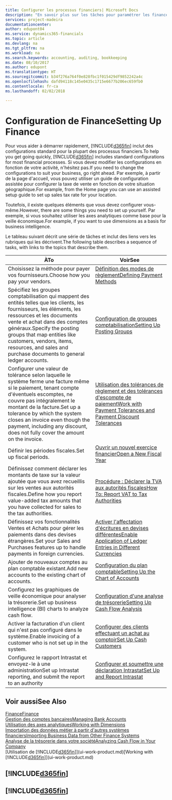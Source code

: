 ```yaml
---
title: Configurer les processus financiers| Microsoft Docs
description: "En savoir plus sur les tâches pour paramétrer les finances de votre société afin de les adapter à votre comptabilité ou vos audits."
services: project-madeira
documentationcenter: 
author: edupont04
ms.service: dynamics365-financials
ms.topic: article
ms.devlang: na
ms.tgt_pltfrm: na
ms.workload: na
ms.search.keywords: accounting, auditing, bookkeeping
ms.date: 08/10/2017
ms.author: edupont
ms.translationtype: HT
ms.sourcegitcommit: b34f276a764f0e828fbc1f015429df9852242a4c
ms.openlocfilehash: dafd94118c145e0435c1715e6677b206ec659fb0
ms.contentlocale: fr-ca
ms.lasthandoff: 02/02/2018

---
```

# <a name="setting-up-finance"></a><span data-ttu-id="038ac-103">Configuration de Finance</span><span class="sxs-lookup"><span data-stu-id="038ac-103">Setting Up Finance</span></span>
<span data-ttu-id="038ac-104">Pour vous aider à démarrer rapidement, [!INCLUDE[d365fin](includes/d365fin_md.md)] inclut des configurations standard pour la plupart des processus financiers.</span><span class="sxs-lookup"><span data-stu-id="038ac-104">To help you get going quickly, [!INCLUDE[d365fin](includes/d365fin_md.md)] includes standard configurations for most financial processes.</span></span> <span data-ttu-id="038ac-105">Si vous devez modifier les configurations en fonction de votre activité, n'hésitez pas.</span><span class="sxs-lookup"><span data-stu-id="038ac-105">If you need to change the configurations to suit your business, go right ahead.</span></span> <span data-ttu-id="038ac-106">Par exemple, à partir de la page d'accueil, vous pouvez utiliser un guide de configuration assistée pour configurer la taxe de vente en fonction de votre situation géographique.</span><span class="sxs-lookup"><span data-stu-id="038ac-106">For example, from the Home page you can use an assisted setup guide to set up sales tax rate for your location.</span></span>  

<span data-ttu-id="038ac-107">Toutefois, il existe quelques éléments que vous devez configurer vous-même.</span><span class="sxs-lookup"><span data-stu-id="038ac-107">However, there are some things you need to set up yourself.</span></span> <span data-ttu-id="038ac-108">Par exemple, si vous souhaitez utiliser les axes analytiques comme base pour la veille économique.</span><span class="sxs-lookup"><span data-stu-id="038ac-108">For example, if you want to use dimensions as a basis for business intelligence.</span></span>  

<span data-ttu-id="038ac-109">Le tableau suivant décrit une série de tâches et inclut des liens vers les rubriques qui les décrivent.</span><span class="sxs-lookup"><span data-stu-id="038ac-109">The following table describes a sequence of tasks, with links to the topics that describe them.</span></span>

| <span data-ttu-id="038ac-110">À</span><span class="sxs-lookup"><span data-stu-id="038ac-110">To</span></span> | <span data-ttu-id="038ac-111">Voir</span><span class="sxs-lookup"><span data-stu-id="038ac-111">See</span></span> |
| --- | --- |
| <span data-ttu-id="038ac-112">Choisissez la méthode pour payer vos fournisseurs.</span><span class="sxs-lookup"><span data-stu-id="038ac-112">Choose how you pay your vendors.</span></span> |[<span data-ttu-id="038ac-113">Définition des modes de règlement</span><span class="sxs-lookup"><span data-stu-id="038ac-113">Defining Payment Methods</span></span>](finance-payment-methods.md) |
| <span data-ttu-id="038ac-114">Spécifiez les groupes comptabilisation qui mappent des entités telles que les clients, les fournisseurs, les éléments, les ressources et les documents vente et achat dans des comptes généraux.</span><span class="sxs-lookup"><span data-stu-id="038ac-114">Specify the posting groups that map entities like customers, vendors, items, resources, and sales and purchase documents to general ledger accounts.</span></span> |[<span data-ttu-id="038ac-115">Configuration de groupes comptabilisation</span><span class="sxs-lookup"><span data-stu-id="038ac-115">Setting Up Posting Groups</span></span>](finance-posting-groups.md)|
|<span data-ttu-id="038ac-116">Configurer une valeur de tolérance selon laquelle le système ferme une facture même si le paiement, tenant compte d'éventuels escomptes, ne couvre pas intégralement le montant de la facture.</span><span class="sxs-lookup"><span data-stu-id="038ac-116">Set up a tolerance by which the system closes an invoice even though the payment, including any discount, does not fully cover the amount on the invoice.</span></span>|[<span data-ttu-id="038ac-117">Utilisation des tolérances de règlement et des tolérances d'escompte de paiement</span><span class="sxs-lookup"><span data-stu-id="038ac-117">Work with Payment Tolerances and Payment Discount Tolerances</span></span>](finance-payment-tolerance-and-payment-discount-tolerance.md)|
| <span data-ttu-id="038ac-118">Définir les périodes fiscales.</span><span class="sxs-lookup"><span data-stu-id="038ac-118">Set up fiscal periods.</span></span> |[<span data-ttu-id="038ac-119">Ouvrir un nouvel exercice financier</span><span class="sxs-lookup"><span data-stu-id="038ac-119">Open a New Fiscal Year</span></span>](finance-how-open-new-fiscal-year.md) |
| <span data-ttu-id="038ac-120">Définissez comment déclarer les montants de taxe sur la valeur ajoutée que vous avez recueillis sur les ventes aux autorités fiscales.</span><span class="sxs-lookup"><span data-stu-id="038ac-120">Define how you report value-added tax amounts that you have collected for sales to the tax authorities.</span></span> |[<span data-ttu-id="038ac-121">Procédure : Déclarer la TVA aux autorités fiscales</span><span class="sxs-lookup"><span data-stu-id="038ac-121">How To: Report VAT to Tax Authorities</span></span>](finance-how-report-vat.md)|
| <span data-ttu-id="038ac-122">Définissez vos fonctionnalités Ventes et Achats pour gérer les paiements dans des devises étrangères.</span><span class="sxs-lookup"><span data-stu-id="038ac-122">Set your Sales and Purchases features up to handle payments in foreign currencies.</span></span>|[<span data-ttu-id="038ac-123">Activer l'affectation d'écritures en devises différentes</span><span class="sxs-lookup"><span data-stu-id="038ac-123">Enable Application of Ledger Entries in Different Currencies</span></span>](finance-how-enable-application-ledger-entries-different-currencies.md)
| <span data-ttu-id="038ac-124">Ajouter de nouveaux comptes au plan comptable existant.</span><span class="sxs-lookup"><span data-stu-id="038ac-124">Add new accounts to the existing chart of accounts.</span></span> |[<span data-ttu-id="038ac-125">Configuration du plan comptable</span><span class="sxs-lookup"><span data-stu-id="038ac-125">Setting Up the Chart of Accounts</span></span>](finance-setup-chart-accounts.md) |
| <span data-ttu-id="038ac-126">Configurez les graphiques de veille économique pour analyser la trésorerie.</span><span class="sxs-lookup"><span data-stu-id="038ac-126">Set up business intelligence (BI) charts to analyze cash flow.</span></span> |[<span data-ttu-id="038ac-127">Configuration d'une analyse de trésorerie</span><span class="sxs-lookup"><span data-stu-id="038ac-127">Setting Up Cash Flow Analysis</span></span>](finance-setup-cash-flow-analyses.md) |
|<span data-ttu-id="038ac-128">Activer la facturation d'un client qui n'est pas configuré dans le système.</span><span class="sxs-lookup"><span data-stu-id="038ac-128">Enable invoicing of a customer who is not set up in the system.</span></span>|[<span data-ttu-id="038ac-129">Configurer des clients effectuant un achat au comptoir</span><span class="sxs-lookup"><span data-stu-id="038ac-129">Set Up Cash Customers</span></span>](finance-how-to-set-up-cash-customers.md)|
| <span data-ttu-id="038ac-130">Configurez le rapport Intrastat et envoyez-le à une administration</span><span class="sxs-lookup"><span data-stu-id="038ac-130">Set up Intrastat reporting, and submit the report to an authority</span></span> | [<span data-ttu-id="038ac-131">Configurer et soumettre une déclaration Intrastat</span><span class="sxs-lookup"><span data-stu-id="038ac-131">Set Up and Report Intrastat</span></span>](finance-how-setup-report-intrastat.md)|

## <a name="see-also"></a><span data-ttu-id="038ac-132">Voir aussi</span><span class="sxs-lookup"><span data-stu-id="038ac-132">See Also</span></span>
[<span data-ttu-id="038ac-133">Finance</span><span class="sxs-lookup"><span data-stu-id="038ac-133">Finance</span></span>](finance.md)  
[<span data-ttu-id="038ac-134">Gestion des comptes bancaires</span><span class="sxs-lookup"><span data-stu-id="038ac-134">Managing Bank Accounts</span></span>](bank-manage-bank-accounts.md)  
[<span data-ttu-id="038ac-135">Utilisation des axes analytiques</span><span class="sxs-lookup"><span data-stu-id="038ac-135">Working with Dimensions</span></span>](finance-dimensions.md)  
[<span data-ttu-id="038ac-136">Importation des données métier à partir d'autres systèmes financiers</span><span class="sxs-lookup"><span data-stu-id="038ac-136">Importing Business Data from Other Finance Systems</span></span>](upload-data.md)  
[<span data-ttu-id="038ac-137">Analyse de la trésorerie dans votre société</span><span class="sxs-lookup"><span data-stu-id="038ac-137">Analyzing Cash Flow in Your Company</span></span>](finance-analyze-cash-flow.md)  
<span data-ttu-id="038ac-138">[Utilisation de [!INCLUDE[d365fin](includes/d365fin_md.md)]](ui-work-product.md)</span><span class="sxs-lookup"><span data-stu-id="038ac-138">[Working with [!INCLUDE[d365fin](includes/d365fin_md.md)]](ui-work-product.md)</span></span>  

## [!INCLUDE[d365fin](includes/free_trial_md.md)]  
## [!INCLUDE[d365fin](includes/training_link_md.md)]

